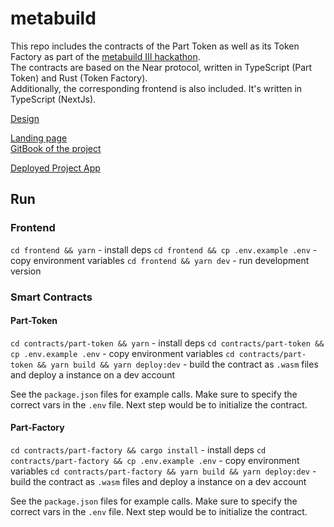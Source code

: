 # metabuild

This repo includes the contracts of the Part Token as well as its Token Factory as part of the [metabuild III hackathon](https://metabuildii.devpost.com/).  
The contracts are based on the Near protocol, written in TypeScript (Part Token) and Rust (Token Factory).  
Additionally, the corresponding frontend is also included. It's written in TypeScript (NextJs).

[Design](https://xd.adobe.com/view/f751c412-8537-4f9d-803f-1f00b938c413-a202/grid?hints=off)

[Landing page](https://www.groundone.io/)  
[GitBook of the project](https://documentation.groundone.io/)

[Deployed Project App](https://metabuild-dev.vercel.app/)

## Run

### Frontend

`cd frontend && yarn` - install deps
`cd frontend && cp .env.example .env` - copy environment variables
`cd frontend && yarn dev` - run development version

### Smart Contracts

#### Part-Token

`cd contracts/part-token && yarn` - install deps
`cd contracts/part-token && cp .env.example .env` - copy environment variables
`cd contracts/part-token && yarn build && yarn deploy:dev` - build the contract as `.wasm` files and deploy a instance on a dev account

See the `package.json` files for example calls. Make sure to specify the correct vars in the `.env` file. Next step would be to initialize the contract.

#### Part-Factory

`cd contracts/part-factory && cargo install` - install deps
`cd contracts/part-factory && cp .env.example .env` - copy environment variables
`cd contracts/part-factory && yarn build && yarn deploy:dev` - build the contract as `.wasm` files and deploy a instance on a dev account

See the `package.json` files for example calls. Make sure to specify the correct vars in the `.env` file. Next step would be to initialize the contract.
